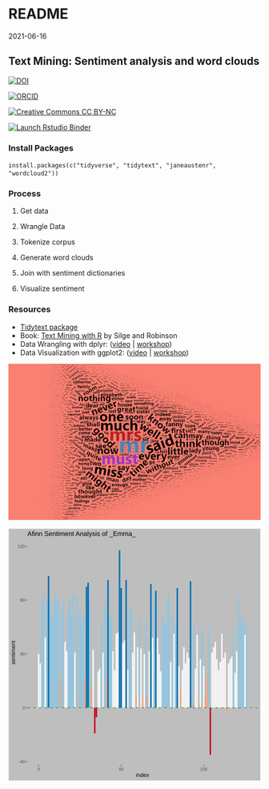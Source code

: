 README
================
2021-06-16

<!-- README.md is generated from README.Rmd. Please edit that file -->

## Text Mining: Sentiment analysis and word clouds

<!-- badges: start -->

[![DOI](https://zenodo.org/badge/DOI/10.5281/zenodo.4908864.svg)](https://doi.org/10.5281/zenodo.4908864)

[![ORCID](https://img.shields.io/badge/ORCID-0000--0002--3600--0972-A6CE39?logo=ORCID&logoColor=A6CE39 "ORCID")](https://orcid.org/0000-0002-3600-0972)

[![Creative Commons CC
BY-NC](https://img.shields.io/badge/Creative%20Commons-BY--NC-EF9421?logo=creative%20commons&logoColor=EF9421 "CC BY-NC")](https://creativecommons.org/licenses/by-nc-nd/4.0/)

[![Launch Rstudio
Binder](http://mybinder.org/badge_logo.svg)](https://mybinder.org/v2/gh/libjohn/workshop_textmining/main?urlpath=rstudio)
<!-- badges: end -->

### Install Packages

    install.packages(c("tidyverse", "tidytext", "janeaustenr", "wordcloud2"))

### Process

1.  Get data

2.  Wrangle Data

3.  Tokenize corpus

4.  Generate word clouds

5.  Join with sentiment dictionaries

6.  Visualize sentiment

### Resources

-   [Tidytext package](https://juliasilge.github.io/tidytext/)
-   Book: [Text Mining with R](https://www.tidytextmining.com/) by Silge
    and Robinson
-   Data Wrangling with dplyr:
    ([video](https://juliasilge.github.io/tidytext/) \|
    [workshop](https://rfun.library.duke.edu/portfolio/r_flipped/))
-   Data Visualization with ggplot2:
    ([video](https://warpwire.duke.edu/w/80YEAA/) \|
    [workshop](https://rfun.library.duke.edu/portfolio/ggplot_workshop/))

![Word Cloud](images/word_cloud.PNG "Word Cloud")

![Afinn Sentiment](images/emma_sentiment.svg)
